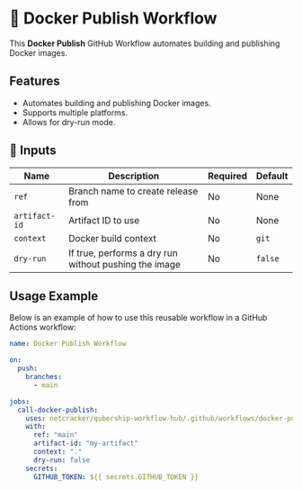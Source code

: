 # 🚀 Docker Publish Workflow

This **Docker Publish** GitHub Workflow automates building and publishing Docker images.

## Features

- Automates building and publishing Docker images.
- Supports multiple platforms.
- Allows for dry-run mode.

## 📌 Inputs

| Name         | Description                              | Required | Default |
| ------------ | ---------------------------------------- | -------- | ------- |
| `ref`        | Branch name to create release from       | No       | None    |
| `artifact-id`| Artifact ID to use                       | No       | None    |
| `context`    | Docker build context                     | No       | `git`   |
| `dry-run`    | If true, performs a dry run without pushing the image | No       | `false` |

## Usage Example

Below is an example of how to use this reusable workflow in a GitHub Actions workflow:

```yaml
name: Docker Publish Workflow

on:
  push:
    branches:
      - main

jobs:
  call-docker-publish:
    uses: netcracker/qubership-workflow-hub/.github/workflows/docker-publish.yml@main
    with:
      ref: "main"
      artifact-id: "my-artifact"
      context: "."
      dry-run: false
    secrets:
      GITHUB_TOKEN: ${{ secrets.GITHUB_TOKEN }}